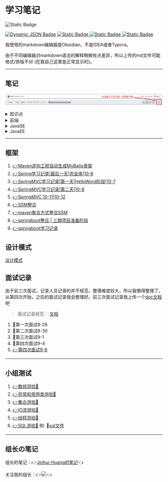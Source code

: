 
# 学习笔记

<img alt="Static Badge" src="https://img.shields.io/badge/language-Java-blue">

<a href="https://github.com/HmEJ"><img alt="Dynamic JSON Badge" src="https://img.shields.io/badge/dynamic/json?url=https%3A%2F%2Fapi.spencerwoo.com%2Fsubstats%2F%3Fsource%3Dgithub%26queryKey%3DHmEJ&query=%24.data.totalSubs&suffix=%20followers&logo=github&label=HmEJ" ></a>
<a href="https://www.instagram.com/j.elmo/"><img alt="Static Badge" src="https://img.shields.io/badge/nothing-fllowme-brightgreen?logo=instagram&logoColor=ffffff&label=j.elmo">
</a>
<a href="https://www.youtube.com/channel/UC7Qfl9xgFGr3hT3zRXqAeEA"><img alt="Static Badge" src="https://img.shields.io/badge/nothing-followme-brightgreen?logo=youtube&logoColor=DC143C&label=j.elmo">
</a>
<a href="https://www.douyin.com/user/MS4wLjABAAAAtanaGDoe_VRcpfRVAsEoYSTvSf4AnjXw2qPgWDvaosw"><img alt="Static Badge" src="https://img.shields.io/badge/%E6%8A%96%E9%9F%B3-%E9%97%9C%E6%B3%A8%E6%88%91-brightgreen?logo=tiktok">
</a>

我使用的markdown编辑器是Obsidian，不是IDEA或者Typora。

由于不同编辑器对markdown语法的解释稍微有点差异，所以上传的md文件可能格式/排版不对 (在我自己这里是正常显示的)。

---

## 笔记

![温馨提示](img/Snipaste_2023-09-02_15-52-55.png)

<details>
<summary>知识点</summary>

1. [👉重要知识点汇总📕](🌟重要知识点汇总.md)
2. [👉Git笔记📖](Git.md)
3. [👉JVM📖](JVM组成.md)
4. [👉MySql](SQL数据库.md)
5. [👉JDK17常用新特性](JDK17常用新特性.md)
6. [👉面试知识点(自我总结版)](面试知识点/面试知识点.md)

</details>

<details>
<summary>前端</summary>

1. [👉HTML基础📖](1-HTML基础.md)
2. [👉CSS📖](2-CSS.md)
3.  [👉JavaScript📖](JavaScript.md)
4. [👉Ajax📖](Ajax.md)
5. [👉VUE📖](VUE.md)

</details>

<details>

<summary> JavaSE</summary>

1. [👉JAVA入门📖](3-Java%20SE%20入门.md)
2. [👉方法📖](4-方法.md)
3. [👉数组📖](5-数组.md)
4. [👉面向对象📖](6-面向对象.md)
5. [👉异常处理📖](7-异常处理.md)
6. [👉常用类📖](8-常用类.md)
7. [👉集合📖](9-集合.md)
8. [👉IO流📖](10-IO流.md)
9. [👉多线程📖](11-多线程.md)
10. [👉网络编程📖](12-网络编程.md)
11. [👉反射📖](13-反射.md)
12. [👉JDBC📖](14-JDBC.md)

</details>


<details>
<summary>JavaEE</summary>

1. [👉JavaWeb📖](JavaWeb.md)

</details>

---

## 框架

1. [👉Maven逆向工程自动生成MyBatis骨架](mybatis-generator.md)
2. [👉Spring学习记录|最后一天|完全体|10-6](SpringPractice10-6/学习记录10-6.md)
3. [👉SpringMVC学习记录|第一天|HelloWord阶段|10-7](SpringMVC/SpringMVC学习记录10-7.md)
4. [👉SpringMVC学习记录|第二天|10-8](SpringMVC02/SpringMVC学习记录第二天10-8.md)
5. [👉SpringMVC 10-11|10-12](SpringMVC03/SpringMVC02/SpringMVC45%2010-1112.md)
6. [👉SSM整合](ssm-integration/记录.md)
7. [👉maven聚合方式整合SSM](web-aggregation/记录.md)
8. [👉springboot整合 | 三期项目准备阶段](springboot-jsoft03/记录.md)
9. [👉springboot学习记录](springboot-helloworld/学习记录.md)

## 设计模式

[设计模式](design_pattern/设计模式.md)

## 面试记录

由于前三次面试，记录人员记录的并不规范，整理难度较大，所以我懒得整理了，从第四次开始，之后的面试记录我会整理好。前三次面试记录我上传一个[doc文档](面试记录.docx)吧

> 面试记录规范： [文档](面试记录规范文档.md)

1. 🚫第一次面试8-28
1. 🚫第二次面试8-30
1. 🚫第三次面试9-1
1. 🚫第四次面试9-4
1. [👉第四次面试9-8](面试记录9-8.md)

---

## 小组测试

1. [👉数组测验💯](面试简单题测试.md)
2. [👉异常和常用类测验💯](模拟测试摸底题.md)
3. [👉集合测验💯](集合中难测试题.md)
4. [👉IO流测验💯](IO流简单测试题.md)
5. [👉线程测验💯](线程简单测试题.md)
6. [👉SQL测验💯](SQL简单测试题.md)
    附: 💾[sql文件](tb_order.sql)

---

## 组长の笔记

组长的笔记：👉[Jinhui-Huang的笔记](组长笔记)👈

关注我的组长：👉<a href="https://github.com/Jinhui-Huang"><img src="https://img.shields.io/badge/dynamic/json?url=https%3A%2F%2Fapi.spencerwoo.com%2Fsubstats%2F%3Fsource%3Dgithub%26queryKey%3DJinhui-Huang&query=%24.data.totalSubs&suffix=%20followers&logo=github&label=Jinhui-Huang&labelColor=0996AD&color=0786BC)"></a>👈
